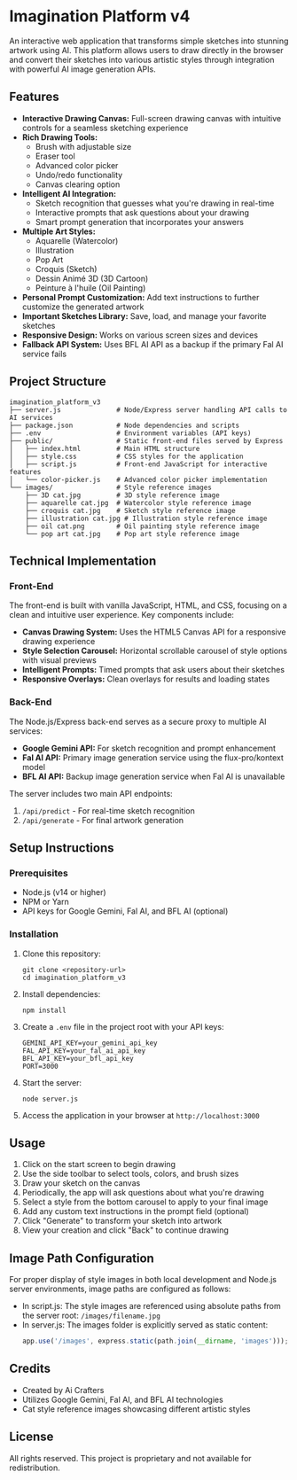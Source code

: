 # Imagination Platform v4

An interactive web application that transforms simple sketches into stunning artwork using AI. This platform allows users to draw directly in the browser and convert their sketches into various artistic styles through integration with powerful AI image generation APIs.

## Features

* **Interactive Drawing Canvas:** Full-screen drawing canvas with intuitive controls for a seamless sketching experience
* **Rich Drawing Tools:** 
  * Brush with adjustable size
  * Eraser tool
  * Advanced color picker
  * Undo/redo functionality
  * Canvas clearing option
* **Intelligent AI Integration:**
  * Sketch recognition that guesses what you're drawing in real-time
  * Interactive prompts that ask questions about your drawing
  * Smart prompt generation that incorporates your answers
* **Multiple Art Styles:**
  * Aquarelle (Watercolor)
  * Illustration
  * Pop Art
  * Croquis (Sketch)
  * Dessin Animé 3D (3D Cartoon)
  * Peinture à l'huile (Oil Painting)
* **Personal Prompt Customization:** Add text instructions to further customize the generated artwork
* **Important Sketches Library:** Save, load, and manage your favorite sketches
* **Responsive Design:** Works on various screen sizes and devices
* **Fallback API System:** Uses BFL AI API as a backup if the primary Fal AI service fails

## Project Structure

```
imagination_platform_v3
├── server.js              # Node/Express server handling API calls to AI services
├── package.json           # Node dependencies and scripts
├── .env                   # Environment variables (API keys)
├── public/                # Static front-end files served by Express
│   ├── index.html         # Main HTML structure
│   ├── style.css          # CSS styles for the application
│   ├── script.js          # Front-end JavaScript for interactive features
│   └── color-picker.js    # Advanced color picker implementation
└── images/                # Style reference images
    ├── 3D cat.jpg         # 3D style reference image
    ├── aquarelle cat.jpg  # Watercolor style reference image
    ├── croquis cat.jpg    # Sketch style reference image
    ├── illustration cat.jpg # Illustration style reference image
    ├── oil cat.png        # Oil painting style reference image
    └── pop art cat.jpg    # Pop art style reference image
```

## Technical Implementation

### Front-End

The front-end is built with vanilla JavaScript, HTML, and CSS, focusing on a clean and intuitive user experience. Key components include:

* **Canvas Drawing System:** Uses the HTML5 Canvas API for a responsive drawing experience
* **Style Selection Carousel:** Horizontal scrollable carousel of style options with visual previews
* **Intelligent Prompts:** Timed prompts that ask users about their sketches
* **Responsive Overlays:** Clean overlays for results and loading states

### Back-End

The Node.js/Express back-end serves as a secure proxy to multiple AI services:

* **Google Gemini API:** For sketch recognition and prompt enhancement
* **Fal AI API:** Primary image generation service using the flux-pro/kontext model
* **BFL AI API:** Backup image generation service when Fal AI is unavailable

The server includes two main API endpoints:
1. `/api/predict` - For real-time sketch recognition
2. `/api/generate` - For final artwork generation

## Setup Instructions

### Prerequisites

* Node.js (v14 or higher)
* NPM or Yarn
* API keys for Google Gemini, Fal AI, and BFL AI (optional)

### Installation

1. Clone this repository:
   ```
   git clone <repository-url>
   cd imagination_platform_v3
   ```

2. Install dependencies:
   ```
   npm install
   ```

3. Create a `.env` file in the project root with your API keys:
   ```
   GEMINI_API_KEY=your_gemini_api_key
   FAL_API_KEY=your_fal_ai_api_key
   BFL_API_KEY=your_bfl_api_key
   PORT=3000
   ```

4. Start the server:
   ```
   node server.js
   ```

5. Access the application in your browser at `http://localhost:3000`

## Usage

1. Click on the start screen to begin drawing
2. Use the side toolbar to select tools, colors, and brush sizes
3. Draw your sketch on the canvas
4. Periodically, the app will ask questions about what you're drawing
5. Select a style from the bottom carousel to apply to your final image
6. Add any custom text instructions in the prompt field (optional)
7. Click "Generate" to transform your sketch into artwork
8. View your creation and click "Back" to continue drawing

## Image Path Configuration

For proper display of style images in both local development and Node.js server environments, image paths are configured as follows:

* In script.js: The style images are referenced using absolute paths from the server root: `/images/filename.jpg`
* In server.js: The images folder is explicitly served as static content:
  ```javascript
  app.use('/images', express.static(path.join(__dirname, 'images')));
  ```

## Credits

- Created by Ai Crafters
- Utilizes Google Gemini, Fal AI, and BFL AI technologies
- Cat style reference images showcasing different artistic styles

## License


All rights reserved. This project is proprietary and not available for redistribution.

